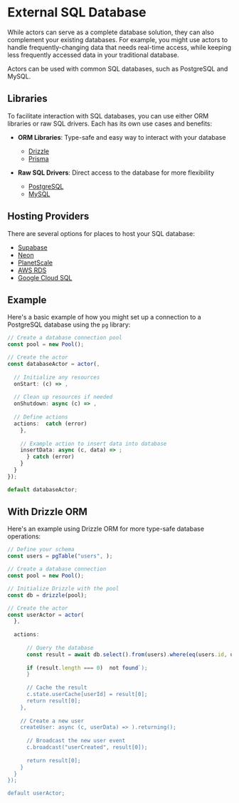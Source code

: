 # External SQL Database

While actors can serve as a complete database solution, they can also complement your existing databases. For example, you might use actors to handle frequently-changing data that needs real-time access, while keeping less frequently accessed data in your traditional database.

Actors can be used with common SQL databases, such as PostgreSQL and MySQL.

## Libraries

To facilitate interaction with SQL databases, you can use either ORM libraries or raw SQL drivers. Each has its own use cases and benefits:

-   **ORM Libraries**: Type-safe and easy way to interact with your database

    -   [Drizzle](https://orm.drizzle.team/)
    -   [Prisma](https://www.prisma.io/)

-   **Raw SQL Drivers**: Direct access to the database for more flexibility

    -   [PostgreSQL](https://node-postgres.com/)
    -   [MySQL](https://github.com/mysqljs/mysql)

## Hosting Providers

There are several options for places to host your SQL database:

-   [Supabase](https://supabase.com/)
-   [Neon](https://neon.tech/)
-   [PlanetScale](https://planetscale.com/)
-   [AWS RDS](https://aws.amazon.com/rds/)
-   [Google Cloud SQL](https://cloud.google.com/sql)

## Example

Here's a basic example of how you might set up a connection to a PostgreSQL database using the `pg` library:

```typescript actor.ts
// Create a database connection pool
const pool = new Pool();

// Create the actor
const databaseActor = actor(,
  
  // Initialize any resources
  onStart: (c) => ,
  
  // Clean up resources if needed
  onShutdown: async (c) => ,
  
  // Define actions
  actions:  catch (error) 
    },
    
    // Example action to insert data into database
    insertData: async (c, data) => ;
      } catch (error) 
    }
  }
});

default databaseActor;
```

## With Drizzle ORM

Here's an example using Drizzle ORM for more type-safe database operations:

```typescript actor.ts
// Define your schema
const users = pgTable("users", );

// Create a database connection
const pool = new Pool();

// Initialize Drizzle with the pool
const db = drizzle(pool);

// Create the actor
const userActor = actor(
  },
  
  actions: 
      
      // Query the database
      const result = await db.select().from(users).where(eq(users.id, userId));
      
      if (result.length === 0)  not found`);
      }
      
      // Cache the result
      c.state.userCache[userId] = result[0];
      return result[0];
    },
    
    // Create a new user
    createUser: async (c, userData) => ).returning();
      
      // Broadcast the new user event
      c.broadcast("userCreated", result[0]);
      
      return result[0];
    }
  }
});

default userActor;
```